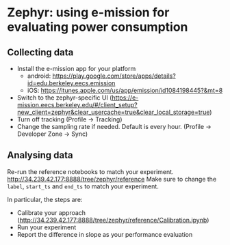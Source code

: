 # Zephyr: using e-mission for evaluating power consumption #

## Collecting data ##
- Install the e-mission app for your platform
    - android: https://play.google.com/store/apps/details?id=edu.berkeley.eecs.emission
    - iOS: https://itunes.apple.com/us/app/emission/id1084198445?&mt=8
- Switch to the zephyr-specific UI (https://e-mission.eecs.berkeley.edu/#/client_setup?new_client=zephyr&clear_usercache=true&clear_local_storage=true)
- Turn off tracking (Profile -> Tracking)
- Change the sampling rate if needed. Default is every hour. (Profile -> Developer Zone -> Sync)

## Analysing data ##
Re-run the reference notebooks to match your experiment.
http://34.239.42.177:8888/tree/zephyr/reference
Make sure to change the `label`, `start_ts` and `end_ts` to match your experiment.

In particular, the steps are:
- Calibrate your approach (http://34.239.42.177:8888/tree/zephyr/reference/Calibration.ipynb)
- Run your experiment
- Report the difference in slope as your performance evaluation
